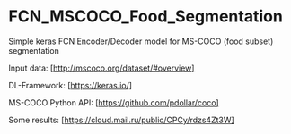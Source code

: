 # FCN_MSCOCO_Food_Segmentation

Simple keras FCN Encoder/Decoder model for MS-COCO (food subset) segmentation

Input data: [http://mscoco.org/dataset/#overview]

DL-Framework: [https://keras.io/]

MS-COCO Python API: [https://github.com/pdollar/coco]

Some results: [https://cloud.mail.ru/public/CPCy/rdzs4Zt3W]
